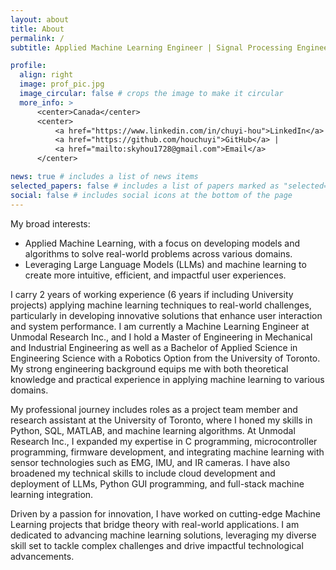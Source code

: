 ```yaml
---
layout: about
title: About
permalink: /
subtitle: Applied Machine Learning Engineer | Signal Processing Engineer  | HCI Researcher

profile:
  align: right
  image: prof_pic.jpg
  image_circular: false # crops the image to make it circular
  more_info: >
      <center>Canada</center>
      <center>
          <a href="https://www.linkedin.com/in/chuyi-hou">LinkedIn</a> | 
          <a href="https://github.com/houchuyi">GitHub</a> |
          <a href="mailto:skyhou1728@gmail.com">Email</a>
      </center>

news: true # includes a list of news items
selected_papers: false # includes a list of papers marked as "selected={true}"
social: false # includes social icons at the bottom of the page
---
```


My broad interests:
- Applied Machine Learning, with a focus on developing models and algorithms to solve real-world problems across various domains.
- Leveraging Large Language Models (LLMs) and machine learning to create more intuitive, efficient, and impactful user experiences.

I carry 2 years of working experience (6 years if including University projects) applying machine learning techniques to real-world challenges, particularly in developing innovative solutions that enhance user interaction and system performance. I am currently a Machine Learning Engineer at Unmodal Research Inc., and I hold a Master of Engineering in Mechanical and Industrial Engineering as well as a Bachelor of Applied Science in Engineering Science with a Robotics Option from the University of Toronto. My strong engineering background equips me with both theoretical knowledge and practical experience in applying machine learning to various domains.

My professional journey includes roles as a project team member and research assistant at the University of Toronto, where I honed my skills in Python, SQL, MATLAB, and machine learning algorithms. At Unmodal Research Inc., I expanded my expertise in C programming, microcontroller programming, firmware development, and integrating machine learning with sensor technologies such as EMG, IMU, and IR cameras. I have also broadened my technical skills to include cloud development and deployment of LLMs, Python GUI programming, and full-stack machine learning integration.

Driven by a passion for innovation, I have worked on cutting-edge Machine Learning projects that bridge theory with real-world applications. I am dedicated to advancing machine learning solutions, leveraging my diverse skill set to tackle complex challenges and drive impactful technological advancements.


<!-- My broad interests:
- Human-Computer Interaction (HCI), with a focus on developing algorithms, tools, and models for seamless human-computer interactions.
- UI/UX design and transforming text-based interactions with large language models (LLMs) into more intuitive, text-less experiences.

I carry 2 years of experience in HCI research and developing gesture-based solutions to study and improve user experience. I am currently a Signal Processing and Machine Learning Engineer at Unmodal Research Inc. and a passionate HCI researcher. I hold a Master of Engineering in Mechanical and Industrial Engineering and a Bachelor of Applied Science in Engineering Science with a Robotics Option from the University of Toronto. My strong engineering background equips me with both theoretical knowledge and practical experience.

My professional journey includes working as a project team member and research assistant at the University of Toronto, where I developed my skills in Python, SQL, MATLAB, and ROS. At Unmodal Research Inc., I expanded my expertise in C programming, microcontroller programming, firmware development, and utilizing a variety of sensors such as EMG, IMU, IR cameras, and force-sensitive resistors (FSR). Additionally, I have broadened my technical skills to include Swift UI iOS app programming, UI/UX design, LLM cloud development and deployment, and Python GUI programming. I am also skilled in product photography and video editing.

Driven by a passion for innovation, I have worked on cutting-edge Computer Vision and Machine Learning projects. I am dedicated to advancing signal processing and machine learning, leveraging my diverse skill set to solve complex challenges and contribute to impactful technological advancements. -->



<!-- Hi, I am Chuyi (Sky) Hou. I am an HCI researcher and a Signal Processing and Machine Learning Engineer at Unmodal Research Inc. With a Master of Engineering in Mechanical and Industrial Engineering and a Bachelor of Applied Science in Engineering Science with a Robotics Option, I have a strong foundation in both theoretical and practical aspects of engineering.

My professional journey includes significant experience as a project team member and research assistant at the University of Toronto, where I honed my skills in Python, SQL, MATLAB, and ROS. At Unmodal Research Inc., I further developed my expertise in C programming, microcontroller programming, firmware development, and working with a wide range of sensors such as EMG, IMU, IR cameras, and force-sensitive resistors (FSR). I have also expanded my technical skill set to include Swift UI iOS app programming, UI/UX design, LLM cloud development and deployment, and Python GUI programming. Additionally, I have refined my creative abilities in product photography and video editing.

My experience spans developing cutting-edge Computer Vision and Machine Learning projects. Driven by a passion for innovation, I am dedicated to advancing the fields of signal processing and machine learning, leveraging my diverse skills to solve complex challenges and contribute to impactful technological advancements.

My **research interest** lies in:

Human-Computer Interaction (HCI), focusing on creating algorithms, tools, and models for seamless human-computer interactions. My work also explores UI/UX design and innovating ways to transform text-based interactions with large language models (LLMs) into more intuitive, text-less experiences for better outcomes. -->